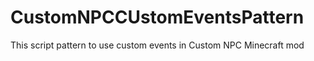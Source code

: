 # CustomNPCCUstomEventsPattern
This script pattern to use custom events in Custom NPC Minecraft mod
